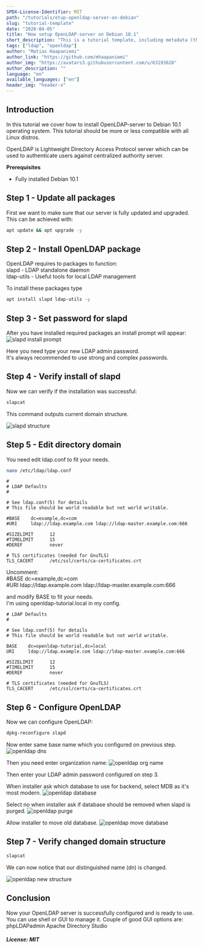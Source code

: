 ```yaml
---
SPDX-License-Identifier: MIT
path: "/tutorials/etup-openldap-server-on-debian"
slug: "tutorial-template"
date: "2020-04-05"
title: "How setup OpenLDAP-server on Debian 10.1"
short_description: "This is a tutorial template, including metadata (the first few lines before the actual tutorial). Please fill in as much as possible. If you don't know what to put somewhere, just leave it empty, the Community manager will fill it for you."
tags: ["ldap", "openldap"]
author: "Matias Haapaniemi"
author_link: "https://github.com/mhaapaniemi"
author_img: "https://avatars3.githubusercontent.com/u/63193628"
author_description: ""
language: "en"
available_languages: ["en"]
header_img: "header-x"
---
```


## Introduction

In this tutorial we cover how to install OpenLDAP-server to Debian 10.1 operating system.
This tutorial should be more or less compatible with all Linux distros.

OpenLDAP is Lightweight Directory Access Protocol server which can be used to authenticate users against centralized authority server.

**Prerequisites**
* Fully installed Debian 10.1

## Step 1 - Update all packages

First we want to make sure that our server is fully updated and upgraded.
This can be achieved with:
 ```bash
 apt update && apt upgrade -y
 ```

## Step 2 - Install OpenLDAP package

OpenLDAP requires to packages to function:  
slapd - LDAP standalone daemon  
ldap-utils - Useful tools for local LDAP management  

To install these packages type
```bash
apt install slapd ldap-utils -y
```

## Step 3 - Set password for slapd

After you have installed required packages an install prompt will appear:
![slapd install prompt](images/slapd.png)

Here you need type your new LDAP admin password.  
It's always recommended to use strong and complex passwords.

## Step 4 - Verify install of slapd

Now we can verify if the installation was successful:
```bash
slapcat
```
This command outputs current domain structure.

![slapd structure](images/slapd_structure.png)
## Step 5 - Edit directory domain

You need edit ldap.conf to fit your needs.
```bash
nano /etc/ldap/ldap.conf
```
```
#
# LDAP Defaults
#

# See ldap.conf(5) for details
# This file should be world readable but not world writable.

#BASE    dc=example,dc=com
#URI     ldap://ldap.example.com ldap://ldap-master.example.com:666

#SIZELIMIT      12
#TIMELIMIT      15
#DEREF          never

# TLS certificates (needed for GnuTLS)
TLS_CACERT      /etc/ssl/certs/ca-certificates.crt
```
Uncomment:  
#BASE    dc=example,dc=com  
#URI     ldap://ldap.example.com ldap://ldap-master.example.com:666  

and modify BASE to fit your needs.  
I'm using openldap-tutorial.local in my config.

```
# LDAP Defaults
#

# See ldap.conf(5) for details
# This file should be world readable but not world writable.

BASE    dc=openldap-tutorial,dc=local
URI     ldap://ldap.example.com ldap://ldap-master.example.com:666

#SIZELIMIT      12
#TIMELIMIT      15
#DEREF          never

# TLS certificates (needed for GnuTLS)
TLS_CACERT      /etc/ssl/certs/ca-certificates.crt
```
## Step 6 - Configure OpenLDAP
Now we can configure OpenLDAP:
```bash
dpkg-reconfigure slapd
```
Now enter same base name which you configured on previous step.
![openldap dns](images/openldap_dns.png)

Then you need enter organization name:
![openldap org name](images/openldap-org_name.png)


Then enter your LDAP admin password configured on step 3.


When installer ask which database to use for backend, select MDB as it's most modern.
![openldap database](images/openldap_db.png)


Select no when installer ask if database should be removed when slapd is purged.
![openldap purge](images/openldap-purge.png)


Allow installer to move old database.
![openldap move database](images/openldap-move-db.png)


## Step 7 - Verify changed domain structure
```bash
slapcat
```
We can now notice that our distinguished name (dn) is changed.

![openldap new structure](images/new_slapcat.png)

## Conclusion

Now your OpenLDAP server is successfully configured and is ready to use.
You can use shell or GUI to manage it.
Couple of good GUI options are:
phpLDAPadmin
Apache Directory Studio
##### License: MIT

<!--

Contributor's Certificate of Origin

By making a contribution to this project, I certify that:

(a) The contribution was created in whole or in part by me and I have
    the right to submit it under the license indicated in the file; or

(b) The contribution is based upon previous work that, to the best of my
    knowledge, is covered under an appropriate license and I have the
    right under that license to submit that work with modifications,
    whether created in whole or in part by me, under the same license
    (unless I am permitted to submit under a different license), as
    indicated in the file; or

(c) The contribution was provided directly to me by some other person
    who certified (a), (b) or (c) and I have not modified it.

(d) I understand and agree that this project and the contribution are
    public and that a record of the contribution (including all personal
    information I submit with it, including my sign-off) is maintained
    indefinitely and may be redistributed consistent with this project
    or the license(s) involved.

Signed-off-by: [submitter's name and email address here]

-->
